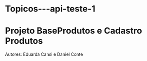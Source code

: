 # Topicos---api-teste-1

# Projeto BaseProdutos e Cadastro Produtos
Autores: Eduarda Cansi e Daniel Conte
